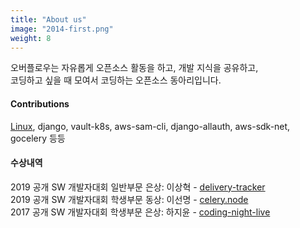 ```yaml
---
title: "About us"
image: "2014-first.png"
weight: 8
---
```


오버플로우는 자유롭게 오픈소스 활동을 하고, 개발 지식을 공유하고,   
코딩하고 싶을 때 모여서 코딩하는 오픈소스 동아리입니다. 

#### Contributions
[Linux](https://git.kernel.org/pub/scm/linux/kernel/git/stable/linux.git/log/?h=v4.4.190&qt=author&q=Suchang), django, vault-k8s, aws-sam-cli, django-allauth, aws-sdk-net, gocelery 등등

#### 수상내역
2019 공개 SW 개발자대회 일반부문 은상: 이상혁 - [delivery-tracker](https://www.oss.kr/index.php/dev_competition_activities/show/639cc9e9-87ac-4c72-9e35-906edb437487)  
2019 공개 SW 개발자대회 학생부문 동상: 이선명 - [celery.node](https://www.oss.kr/index.php/dev_competition_activities/show/18e47132-10ac-4e1c-96e4-9077dd0757bf)  
2017 공개 SW 개발자대회 학생부문 은상: 하지윤 - [coding-night-live](https://www.oss.kr/index.php/dev_competition_activities/show/ae3380d6-0639-4b07-8588-8ef54865d317)